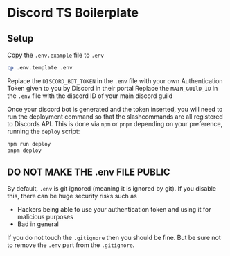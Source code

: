 # Discord TS Boilerplate

## Setup
Copy the `.env.example` file to `.env`
```bash
cp .env.template .env
```

Replace the `DISCORD_BOT_TOKEN` in the `.env` file with your own Authentication Token given to you by Discord in their portal 
Replace the `MAIN_GUIlD_ID` in the `.env` file with the discord ID of your main discord guild 

Once your discord bot is generated and the token inserted, you will need to run the deployment command so that the slashcommands are all registered to Discords API.
This is done via `npm` or `pnpm` depending on your preference, running the `deploy` script:
```bash
npm run deploy
pnpm deploy
```

## DO NOT MAKE THE .env FILE PUBLIC
By default, `.env` is git ignored (meaning it is ignored by git). If you disable this, there can be huge security risks such as
- Hackers being able to use your authentication token and using it for malicious purposes
- Bad in general

If you do not touch the `.gitignore` then you should be fine. But be sure not to remove the `.env` part from the `.gitignore`.